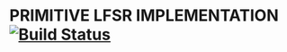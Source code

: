 # PRIMITIVE LFSR IMPLEMENTATION [![Build Status](https://travis-ci.org/t0k3n1z3r/lfsr.svg?branch=master)](https://travis-ci.org/t0k3n1z3r/lfsr)